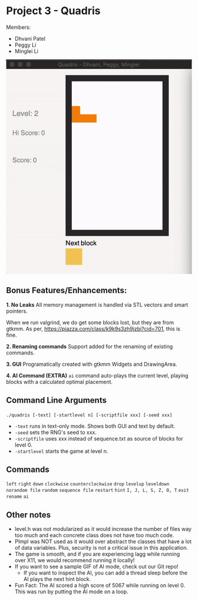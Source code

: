# Project 3 - Quadris

Members:

- Dhvani Patel
- Peggy Li
- Minglei Li

![quadris](quadris.gif)

## Bonus Features/Enhancements:

**1. No Leaks**
All memory management is handled via STL vectors and smart pointers.

When we run valgrind, we do get some blocks lost, but they are from gtkmm.
As per, https://piazza.com/class/k9k9s3zh9jzbi?cid=701, this is fine.

**2. Renaming commands**
Support added for the renaming of existing commands.

**3. GUI**
Programatically created with gtkmm Widgets and DrawingArea.

**4. AI Command (EXTRA)**
`ai` command auto-plays the current level, playing blocks with a calculated optimal placement.

## Command Line Arguments

`./quadris [-text] [-startlevel n] [-scriptfile xxx] [-seed xxx]`

- `-text` runs in text-only mode. Shows both GUI and text by default.
- `-seed` sets the RNG's seed to xxx.
- `-scriptfile` uses xxx instead of sequence.txt as source of blocks for level 0.
- `-startlevel` starts the game at level n.

## Commands

`left`
`right`
`down`
`clockwise`
`counterclockwise`
`drop`
`levelup`
`leveldown`
`norandom file`
`random`
`sequence file`
`restart`
`hint`
`I, J, L, S, Z, O, T`
`exit`
`rename`
`ai`

## Other notes

- level.h was not modularized as it would increase the number of files way too much and each concrete class does not have too much code.
- PImpl was NOT used as it would over abstract the classes that have a lot of data variables. Plus, security is not a critical issue in this application.
- The game is smooth, and if you are experiencing lagg while running over X11, we would recommend running it locally!
- If you want to see a sample GIF of AI mode, check out our Git repo!
  - If you want to inspect the AI, you can add a thread sleep before the AI plays the next hint block.
- Fun Fact: The AI scored a high score of 5067 while running on level 0. This was run by putting the AI mode on a loop.
